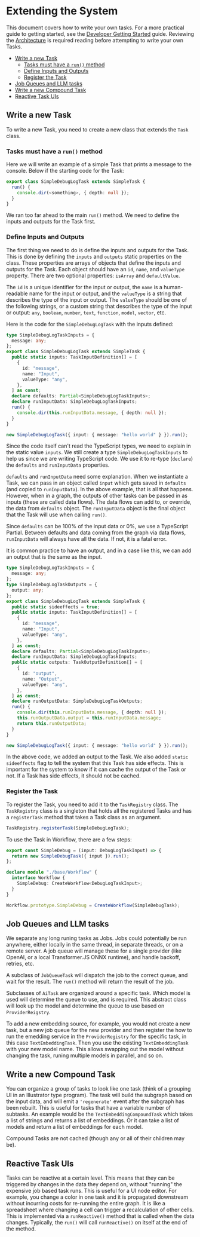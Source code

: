 # Extending the System

This document covers how to write your own tasks. For a more practical guide to getting started, see the [Developer Getting Started](./01_getting_started.md) guide. Reviewing the [Architecture](02_architecture.md) is required reading before attempting to write your own Tasks.

- [Write a new Task](#write-a-new-task)
  - [Tasks must have a `run()` method](#tasks-must-have-a-run-method)
  - [Define Inputs and Outputs](#define-inputs-and-outputs)
  - [Register the Task](#register-the-task)
- [Job Queues and LLM tasks](#job-queues-and-llm-tasks)
- [Write a new Compound Task](#write-a-new-compound-task)
- [Reactive Task UIs](#reactive-task-uis)

## Write a new Task

To write a new Task, you need to create a new class that extends the `Task` class.

### Tasks must have a `run()` method

Here we will write an example of a simple Task that prints a message to the console. Below if the starting code for the Task:

```ts
export class SimpleDebugLogTask extends SimpleTask {
  run() {
    console.dir(<something>, { depth: null });
  }
}
```

We ran too far ahead to the main `run()` method. We need to define the inputs and outputs for the Task first.

### Define Inputs and Outputs

The first thing we need to do is define the inputs and outputs for the Task. This is done by defining the `inputs` and `outputs` static properties on the class. These properties are arrays of objects that define the inputs and outputs for the Task. Each object should have an `id`, `name`, and `valueType` property. There are two optional properties: `isArray` and `defaultValue`.

The `id` is a unique identifier for the input or output, the `name` is a human-readable name for the input or output, and the `valueType` is a string that describes the type of the input or output. The `valueType` should be one of the following strings, or a custom string that describes the type of the input or output: `any`, `boolean`, `number`, `text`, `function`, `model`, `vector`, etc.

Here is the code for the `SimpleDebugLogTask` with the inputs defined:

```ts
type SimpleDebugLogTaskInputs = {
  message: any;
};
export class SimpleDebugLogTask extends SimpleTask {
  public static inputs: TaskInputDefinition[] = [
    {
      id: "message",
      name: "Input",
      valueType: "any",
    },
  ] as const;
  declare defaults: Partial<SimpleDebugLogTaskInputs>;
  declare runInputData: SimpleDebugLogTaskInputs;
  run() {
    console.dir(this.runInputData.message, { depth: null });
  }
}

new SimpleDebugLogTask({ input: { message: "hello world" } }).run();
```

Since the code itself can't read the TypeScript types, we need to explain in the static value `inputs`. We still create a type `SimpleDebugLogTaskInputs` to help us since we are writing TypeScript code. We use it to re-type (`declare`) the `defaults` and `runInputData` properties.

`defaults` and `runInputData` need some explanation. When we instantiate a Task, we can pass in an object called `input` which gets saved in `defaults` (and copied to `runInputData`). In the above example, that is all that happens. However, when in a graph, the outputs of other tasks can be passed in as inputs (these are called data flows). The data flows can add to, or override, the data from `defaults` object. The `runInputData` object is the final object that the Task will use when calling `run()`.

Since `defaults` can be 100% of the input data or 0%, we use a TypeScript Partial. Between defaults and data coming from the graph via data flows, `runInputData` will always have all the data. If not, it is a fatal error.

It is common practice to have an output, and in a case like this, we can add an output that is the same as the input.

```ts
type SimpleDebugLogTaskInputs = {
  message: any;
};
type SimpleDebugLogTaskOutputs = {
  output: any;
};
export class SimpleDebugLogTask extends SimpleTask {
  public static sideeffects = true;
  public static inputs: TaskInputDefinition[] = [
    {
      id: "message",
      name: "Input",
      valueType: "any",
    },
  ] as const;
  declare defaults: Partial<SimpleDebugLogTaskInputs>;
  declare runInputData: SimpleDebugLogTaskInputs;
  public static outputs: TaskOutputDefinition[] = [
    {
      id: "output",
      name: "Output",
      valueType: "any",
    },
  ] as const;
  declare runOutputData: SimpleDebugLogTaskOutputs;
  run() {
    console.dir(this.runInputData.message, { depth: null });
    this.runOutputData.output = this.runInputData.message;
    return this.runOutputData;
  }
}

new SimpleDebugLogTask({ input: { message: "hello world" } }).run();
```

In the above code, we added an output to the Task. We also added `static sideeffects` flag to tell the system that this Task has side effects. This is important for the system to know if it can cache the output of the Task or not. If a Task has side effects, it should not be cached.

### Register the Task

To register the Task, you need to add it to the `TaskRegistry` class. The `TaskRegistry` class is a singleton that holds all the registered Tasks and has a `registerTask` method that takes a Task class as an argument.

```ts
TaskRegistry.registerTask(SimpleDebugLogTask);
```

To use the Task in Workflow, there are a few steps:

```ts
export const SimpleDebug = (input: DebugLogTaskInput) => {
  return new SimpleDebugTask({ input }).run();
};

declare module "./base/Workflow" {
  interface Workflow {
    SimpleDebug: CreateWorkflow<DebugLogTaskInput>;
  }
}

Workflow.prototype.SimpleDebug = CreateWorkflow(SimpleDebugTask);
```

## Job Queues and LLM tasks

We separate any long runing tasks as Jobs. Jobs could potentially be run anywhere, either locally in the same thread, in separate threads, or on a remote server. A job queue will manage these for a single provider (like OpenAI, or a local Transformer.JS ONNX runtime), and handle backoff, retries, etc.

A subclass of `JobQueueTask` will dispatch the job to the correct queue, and wait for the result. The `run()` method will return the result of the job.

Subclasses of `AiTask` are organized around a specific task. Which model is used will determine the queue to use, and is required. This abstract class will look up the model and determine the queue to use based on `ProviderReigstry`.

To add a new embedding source, for example, you would not create a new task, but a new job queue for the new provider and then register the how to run the emedding service in the `ProviderRegistry` for the specific task, in this case `TextEmbeddingTask`. Then you use the existing `TextEmbeddingTask` with your new model name. This allows swapping out the model without changing the task, runing multiple models in parallel, and so on.

## Write a new Compound Task

You can organize a group of tasks to look like one task (think of a grouping UI in an Illustrator type program). The task will build the subgraph based on the input data, and will emit a `'regenerate'` event after the subgraph has been rebuilt. This is useful for tasks that have a variable number of subtasks. An example would be the `TextEmbeddingCompoundTask` which takes a list of strings and returns a list of embeddings. Or it can take a list of models and return a list of embeddings for each model.

Compound Tasks are not cached (though any or all of their children may be).

## Reactive Task UIs

Tasks can be reactive at a certain level. This means that they can be triggered by changes in the data they depend on, without "running" the expensive job based task runs. This is useful for a UI node editor. For example, you change a color in one task and it is propagated downstream without incurring costs for re-running the entire graph. It is like a spreadsheet where changing a cell can trigger a recalculation of other cells. This is implemented via a `runReactive()` method that is called when the data changes. Typically, the `run()` will call `runReactive()` on itself at the end of the method.
